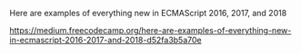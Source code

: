 Here are examples of everything new in ECMAScript 2016, 2017, and 2018


https://medium.freecodecamp.org/here-are-examples-of-everything-new-in-ecmascript-2016-2017-and-2018-d52fa3b5a70e

